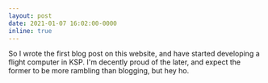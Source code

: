 ```yaml
---
layout: post
date: 2021-01-07 16:02:00-0000
inline: true
---
```


So I wrote the first blog post on this website, and have started developing a flight computer in KSP. I'm decently proud of the later, and expect the former to be more rambling than blogging, but hey ho.
